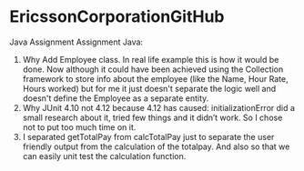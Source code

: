 # EricssonCorporationGitHub
Java Assignment
Assignment Java:

1.	 Why Add Employee class. In real life example this is how it would be done. Now although it could have been achieved using the Collection framework to store info about the employee (like the Name, Hour Rate, Hours worked) but for me it just doesn't separate the logic well and doesn't define the Employee as a separate entity.
2.	Why JUnit 4.10 not 4.12 
because 4.12 has caused: initializationError did a small research about it, tried few things and it didn’t work. So I chose not to put too much time on it.
3.	I separated getTotalPay from calcTotalPay just to separate the user friendly output from the calculation of the totalpay. And also so that we can easily unit test the calculation function.
